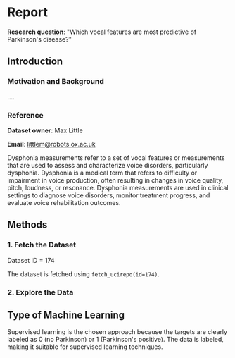 # Report
**Research question**: "Which vocal features are most predictive of Parkinson's disease?"


## Introduction

### Motivation and Background

....

### Reference



**Dataset owner**: Max Little

**Email**: [littlem@robots.ox.ac.uk](http://robots.ox.ac.uk/)

Dysphonia measurements refer to a set of vocal features or measurements that are used to assess and characterize voice disorders, particularly dysphonia. Dysphonia is a medical term that refers to difficulty or impairment in voice production, often resulting in changes in voice quality, pitch, loudness, or resonance. Dysphonia measurements are used in clinical settings to diagnose voice disorders, monitor treatment progress, and evaluate voice rehabilitation outcomes.

## Methods

### 1. Fetch the Dataset
Dataset ID = 174

The dataset is fetched using `fetch_ucirepo(id=174)`.

### 2. Explore the Data



## Type of Machine Learning

Supervised learning is the chosen approach because the targets are clearly labeled as 0 (no Parkinson) or 1 (Parkinson's positive). The data is labeled, making it suitable for supervised learning techniques.
